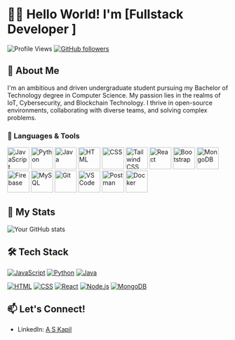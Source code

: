 # 👩‍💻 Hello World! I'm [Fullstack Developer ]

![Profile Views](https://komarev.com/ghpvc/?username=rock0007&color=green) [![GitHub followers](https://img.shields.io/github/followers/rock0007?style=social)](https://github.com/rock0007) 

## 🚀 About Me
I'm an ambitious and driven undergraduate student pursuing my Bachelor of Technology degree in Computer Science. My passion lies in the realms of IoT, Cybersecurity, and Blockchain Technology. I thrive in open-source environments, collaborating with diverse teams, and solving complex problems.

### 🌟 Languages & Tools

<p align="left">
  <img src="https://upload.wikimedia.org/wikipedia/commons/thumb/6/6a/JavaScript-logo.png/480px-JavaScript-logo.png" alt="JavaScript" width="50" height="50"/>
  <img src="https://upload.wikimedia.org/wikipedia/commons/c/c3/Python-logo-notext.svg" alt="Python" width="50" height="50"/>
  <img src="https://upload.wikimedia.org/wikipedia/en/3/30/Java_programming_language_logo.svg" alt="Java" width="50" height="50"/>
  <img src="https://upload.wikimedia.org/wikipedia/commons/6/61/HTML5_logo_and_wordmark.svg" alt="HTML" width="50" height="50"/>
  <img src="https://upload.wikimedia.org/wikipedia/commons/d/d5/CSS3_logo_and_wordmark.svg" alt="CSS" width="50" height="50"/>
  <img src="https://www.vectorlogo.zone/logos/tailwindcss/tailwindcss-icon.svg" alt="Tailwind CSS" width="50" height="50"/>
  <img src="https://upload.wikimedia.org/wikipedia/commons/thumb/a/a7/React-icon.svg/1280px-React-icon.svg.png" alt="React" width="50" height="50"/>
  <img src="https://upload.wikimedia.org/wikipedia/commons/thumb/b/b2/Bootstrap_logo.svg/768px-Bootstrap_logo.svg.png" alt="Bootstrap" width="50" height="50"/>

  <img src="https://upload.wikimedia.org/wikipedia/commons/9/94/MongoDB_Logo.svg" alt="MongoDB" width="50" height="50"/>
  <img src="https://firebase.google.com/images/brand-guidelines/logo-vertical.png" alt="Firebase" width="50" height="50"/>
  <img src="https://upload.wikimedia.org/wikipedia/commons/0/0f/Mysql-circle.svg" alt="MySQL" width="50" height="50"/>
  <img src="https://git-scm.com/images/logos/downloads/Git-Icon-1788C.png" alt="Git" width="50" height="50"/>
  <img src="https://visualstudio.microsoft.com/wp-content/uploads/2019/06/BrandVisualStudioWin2019-3.svg" alt="VS Code" width="50" height="50"/>
  <img src="https://www.postman.com/assets/logos/pm-icon-vertical.png" alt="Postman" width="50" height="50"/>
  <img src="https://www.docker.com/sites/default/files/d8/styles/role_icon/public/2019-07/Moby-logo.png" alt="Docker" width="50" height="50"/>
</p>


## 🧠 My Stats
![Your GitHub stats](https://github-readme-stats.vercel.app/api?username=rock0007&show_icons=true&theme=radical)

## 🛠️ Tech Stack
[![JavaScript](https://img.shields.io/badge/JavaScript-★★★★☆-yellow)](https://www.javascript.com/)
[![Python](https://img.shields.io/badge/Python-★★★☆☆-blue)](https://www.python.org/)
[![Java](https://img.shields.io/badge/Java-★★★☆☆-red)](https://www.java.com/)

[![HTML](https://img.shields.io/badge/HTML-★★★★☆-orange)](https://developer.mozilla.org/en-US/docs/Web/HTML)
[![CSS](https://img.shields.io/badge/CSS-★★★★☆-purple)](https://developer.mozilla.org/en-US/docs/Web/CSS)
[![React](https://img.shields.io/badge/React-★★★★☆-lightgrey)](https://reactjs.org/)
[![Node.js](https://img.shields.io/badge/Node.js-★★★★☆-green)](https://nodejs.org/)
[![MongoDB](https://img.shields.io/badge/MongoDB-★★★★☆-brightgreen)](https://www.mongodb.com/)

## 📫 Let's Connect!
- LinkedIn: [A S Kapil](https://www.linkedin.com/in/askapil07/)
